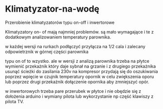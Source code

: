 # Klimatyzator-na-wodę
Przerobienie klimatyzatorów  typu  on-off i inwertorowe


Klimatyzatory on- of  mają najmniej problemów. 
są mało wymagające i te z dodatkowym analizowaniem temperatury parownika. 

w każdej wersji  na rurkach podłączyć przyłącza na 1/2 cala i  zalecany odpowietrznik w górnej części parownika

typu on of to wzystko. 
ale w wersji z analizą parownika trzeba na płytce wymienić przekażnik  który daje sybnał na grzanie i  z drugiego przekażnika usunąć ścieżki do zasilania 230v na kompresor
przydają się do oszukiwania poprzez wpięcie w czujnik temperatury opornik w celu zwiększenia oporu   lub poprzez drugi przekażnik dołączenie opornika aby zmniejszyć opór. 

w inwertorowych trzeba pare przerubek w płytce i nie obędzie się z dołożenia arduino i wymiany pilota lub wykorzystanie np część klawiszy z pilota TV. 


